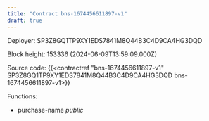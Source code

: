 ```yaml
---
title: "Contract bns-1674456611897-v1"
draft: true
---
```

Deployer: SP3Z8GQ1TP9XY1EDS7841M8Q44B3C4D9CA4HG3DQD


 



Block height: 153336 (2024-06-09T13:59:09.000Z)

Source code: {{<contractref "bns-1674456611897-v1" SP3Z8GQ1TP9XY1EDS7841M8Q44B3C4D9CA4HG3DQD bns-1674456611897-v1>}}

Functions:

* purchase-name _public_
